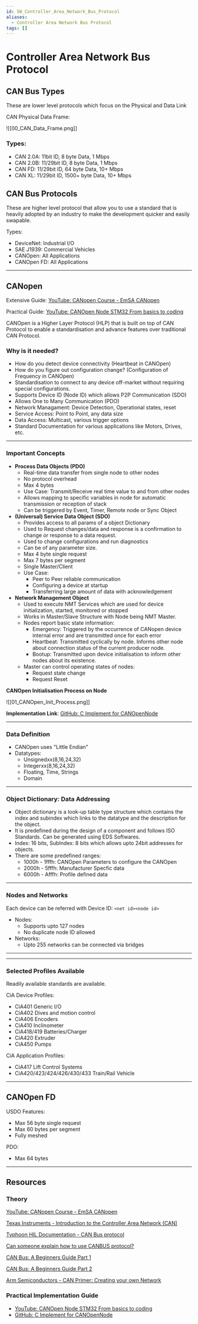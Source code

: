 ```yaml
---
id: SW_Controller_Area_Network_Bus_Protocol
aliases:
  - Controller Area Network Bus Protocol
tags: []
---
```


# Controller Area Network Bus Protocol

## CAN Bus Types

These are lower level protocols which focus on the Physical and Data Link

CAN Physical Data Frame:

![[00_CAN_Data_Frame.png]]

### Types:
- CAN 2.0A: 11bit ID, 8 byte Data, 1 Mbps
- CAN 2.0B: 11/29bit ID, 8 byte Data, 1 Mbps
- CAN FD: 11/29bit ID, 64 byte Data, 10+ Mbps
- CAN XL: 11/29bit ID, 1500+ byte Data, 10+ Mbps

## CAN Bus Protocols

These are higher level protocol that allow you to use a standard that is heavily adopted by an industry to make the development quicker and easily swapable.

Types:
- DeviceNet: Industrial I/O
- SAE J1939: Commercial Vehicles
- CANOpen: All Applications
- CANOpen FD: All Applications

---
## CANopen

Extensive Guide: [YouTube: CANopen Course - EmSA CANopen](https://youtube.com/playlist?list=PLXc1T5NMSXQufsSlsN6unfDxT6ojiK_sn&si=6XUcZh8HnZZHbiwL)

Practical Guide: [YouTube:  CANOpen Node STM32 From basics to coding ](https://youtu.be/R-r5qIOTjOo?si=hjjJt6-FHXHmk5BB)

CANOpen is a Higher Layer Protocol (HLP) that is built on top of CAN Protocol to enable a standardisation and advance features over traditional CAN Protocol.

### Why is it needed?
- How do you detect device connectivity (Heartbeat in CANOpen)
- How do you figure out configuration change? (Configuration of Frequency in CANOpen)
- Standardisation to connect to any device off-market without requiring special configurations.
- Supports Device ID (Node ID) which allows P2P Communication (SDO)
- Allows One to Many Communication (PDO)
- Network Managament: Device Detection, Operational states, reset
- Service Access: Point to Point, any data size
- Data Access: Multicast, various trigger options
- Standard Documentation for various applications like Motors, Drives, etc.
 
---

### Important Concepts

- **Process Data Objects (PDO)**
	- Real-time data transfer from single node to other nodes
	- No protocol overhead
	- Max 4 bytes
	- Use Case: Transmit/Receive real time value to and from other nodes
	- Allows mapping to specific variables in node for automatic transmission or reception of stack
	- Can be triggered by Event, Timer, Remote node or Sync Object
- **(Universal) Service Data Object (SDO)**
	- Provides access to all params of a object Dictionary
	- Used to Request changes/data and response is a confirmation to change or response to a data request.
	- Used to change configurations and run diagnostics
	- Can be of any parameter size.
	- Max 4 byte single request
	- Max 7 bytes per segment
	- Single Master/Client
	- Use Case: 
		- Peer to Peer reliable communication
		- Configuring a device at startup
		- Transferring large amount of data with acknowledgement
- **Network Management Object**
	- Used to execute NMT Services which are used for device initialization, started, monitored or stopped
	- Works in Master/Slave Structure with Node being NMT Master.
	- Nodes report basic state information:
		- Emergency: Triggered by the occurrence of CANopen device internal error and are transmitted once for each error
		- Heartbeat: Transmitted cyclically by node. Informs other node about connection status of the current producer node.
		- Bootup: Transmitted upon device initialisation to inform other nodes about its existence.
	- Master can control operating states of nodes:
		- Request state change
		- Request Reset


**CANOpen Initialisation Process on Node**

![[01_CANOpen_Init_Process.png]]

**Implementation Link**: [GitHub: C Implement for CANOpenNode](https://github.com/CANopenNode/CANopenNode)

---
### Data Definition

- CANOpen uses "Little Endian"
- Datatypes:
	- Unsignedxx(8,16,24,32)
	- Integerxx(8,16,24,32)
	- Floating, Time, Strings
	- Domain

---
### Object Dictionary: Data Addressing
- Object dictionary is a look-up table type structure which contains the index and subindex which links to the datatype and the description for the object.
- It is predefined during the design of a component and follows ISO Standards. Can be generated using EDS Softwares.
- Index: 16 bits, SubIndex: 8 bits which allows upto 24bit addresses for objects.
- There are some predefined ranges:
	- 1000h - 1fffh: CANOpen Parameters to configure the CANOpen
	- 2000h - 5fffh: Manufacturer Specfic data
	- 6000h - Afffh: Profile defined data


---
### Nodes and Networks
Each device can be referred with Device ID: `<net id><node id>`

- Nodes:
	- Supports upto 127 nodes
	- No duplicate node ID allowed
- Networks:
	- Upto 255 networks can be connected via bridges

---


---

### Selected Profiles Available

Readily available standards are available.

CiA Device Profiles:

- CiA401 Generic I/O
 - CiA402 Dives and motion control
 - CiA406 Encoders
 - CiA410 Inclinometer
 - CiA418/419 Batteries/Charger
 - CiA420 Extruder
 - CiA450 Pumps

CiA Application Profiles:

- CiA417 Lift Control Systems
- CiA420/423/424/426/430/433 Train/Rail Vehicle

---

## CANOpen FD

USDO Features:

- Max 56 byte single request
- Max 60 bytes per segment
- Fully meshed

PDO:

- Max 64 bytes

---

## Resources

### Theory

[YouTube: CANopen Course - EmSA CANopen](https://youtube.com/playlist?list=PLXc1T5NMSXQufsSlsN6unfDxT6ojiK_sn&si=6XUcZh8HnZZHbiwL)

[Texas Instruments - Introduction to the Controller Area Network (CAN)](https://www.ti.com/lit/an/sloa101b/sloa101b.pdf)

[Typhoon HIL Documentation - CAN Bus protocol](https://www.typhoon-hil.com/documentation/typhoon-hil-software-manual/References/can_bus_protocol.html)

[Can someone explain how to use CANBUS protocol?](https://stackoverflow.com/questions/33569507/can-someone-explain-how-to-use-canbus-protocol)

[CAN Bus: A Beginners Guide Part 1](https://youtu.be/YBrU_eZM110?si=aA5Myy0UNug5AIS1)

[CAN Bus: A Beginners Guide Part 2](https://youtu.be/z5CVljiLhvc?si=EGW0jlv_eU0BY4Zc)

[Arm Semiconductors - CAN Primer: Creating your own Network](https://grouper.ieee.org/groups/msc/upamd/pub_docs/CAN.pdf)

### Practical Implementation Guide

- [YouTube:  CANOpen Node STM32 From basics to coding ](https://youtu.be/R-r5qIOTjOo?si=hjjJt6-FHXHmk5BB)
- [GitHub: C Implement for CANOpenNode](https://github.com/CANopenNode/CANopenNode)

